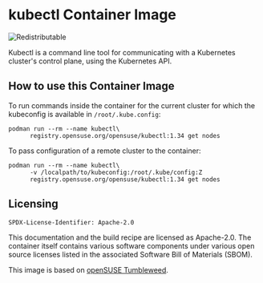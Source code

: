 # kubectl Container Image

![Redistributable](https://img.shields.io/badge/Redistributable-Yes-green)

Kubectl is a command line tool for communicating with a Kubernetes cluster's control plane, using the Kubernetes API.

## How to use this Container Image

To run commands inside the container for the current cluster for which the kubeconfig is available in `/root/.kube.config`:

```ShellSession
podman run --rm --name kubectl\
      registry.opensuse.org/opensuse/kubectl:1.34 get nodes
```

To pass configuration of a remote cluster to the container:

```ShellSession
podman run --rm --name kubectl\
      -v /localpath/to/kubeconfig:/root/.kube/config:Z
      registry.opensuse.org/opensuse/kubectl:1.34 get nodes
```

## Licensing

`SPDX-License-Identifier: Apache-2.0`

This documentation and the build recipe are licensed as Apache-2.0.
The container itself contains various software components under various open source licenses listed in the associated
Software Bill of Materials (SBOM).

This image is based on [openSUSE Tumbleweed](https://get.opensuse.org/tumbleweed/).

